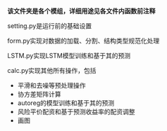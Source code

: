 **该文件夹是各个模组，详细用途见各文件内函数前注释**

setting.py是运行前的基础设置

form.py实现对数据的加载、分割、结构类型规范化处理

LSTM.py实现LSTM模型训练和基于其的预测

calc.py实现其他所有操作，包括

* 平滑和去噪等预处理操作
* 协方差矩阵计算
* autoreg的模型训练和基于其的预测
* 风险平价配资和基于预测收益率的配资调整
* 画图
